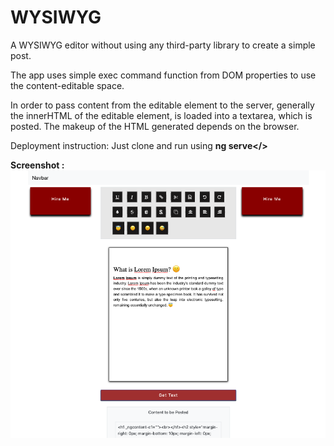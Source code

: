 # WYSIWYG
A WYSIWYG editor without using any third-party library to create a simple post.

The app uses simple exec command function from DOM properties to use the content-editable space.

In order to pass content from the editable element to the server, generally the innerHTML of the editable element,
is loaded into a textarea, which is posted. The makeup of the HTML generated depends on the browser.

Deployment instruction:
Just clone and run using <b>ng serve</>

Screenshot :
<img src="https://github.com/v786/WYSIWYG/blob/master/Screenshot%202019-04-19%20at%201.45.59%20AM.png?raw=true"></img>
